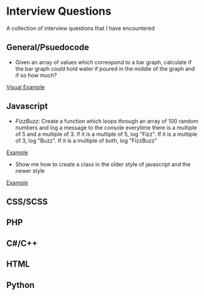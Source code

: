 # Interview Questions
A collection of interview questions that I have encountered 


## General/Psuedocode

- Given an array of values which correspond to a bar graph, calculate if the bar graph could hold water if poured in the middle of the graph and if so how much?

[Visual Example](http://i.imgur.com/T9ETo7j.jpg)
  

## Javascript
 
- *FizzBuzz*: Create a function which loops through an array of 100 random numbers and log a message to the console everytime there is a multiple of 5 and a multiple of 3. If it is a multiple of 5, log "Fizz". If it is a multiple of 3, log "Buzz". If it is a multiple of both, log "FizzBuzz"
 
[Example](fizzbuzz.js)
 
- Show me how to create a class in the older style of javascript and the newer style

[Example](basic-classes.js)

## CSS/SCSS

## PHP

## C#/C++

## HTML

## Python
 
